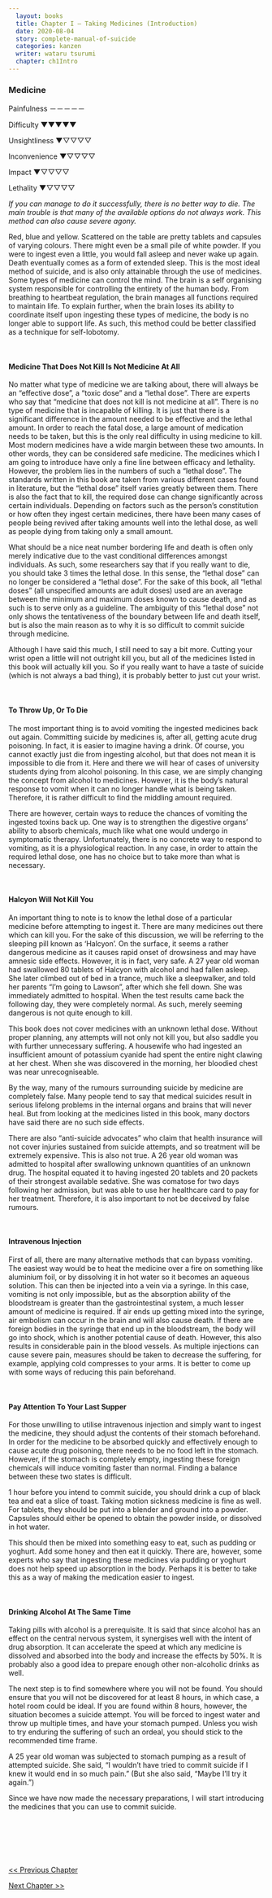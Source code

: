 ```yaml
---
  layout: books
  title: Chapter I — Taking Medicines (Introduction)
  date: 2020-08-04
  story: complete-manual-of-suicide
  categories: kanzen
  writer: wataru tsurumi
  chapter: ch1Intro
---
```

### Medicine
Painfulness －－－－－

Difficulty ▼▼▼▼▼

Unsightliness ▼▽▽▽▽

Inconvenience ▼▽▽▽▽

Impact ▼▽▽▽▽

Lethality  ▼▽▽▽▽

<div class="smalltext"><i>If you can manage to do it successfully, there is no better way to die. The main trouble is that many of the available options do not always work. This method can also cause severe agony.</i></div>

Red, blue and yellow. Scattered on the table are pretty tablets and capsules of varying colours. There might even be a small pile of white powder. If you were to ingest even a little, you would fall asleep and never wake up again. Death eventually comes as a form of extended sleep. This is the most ideal method of suicide, and is also only attainable through the use of medicines.
Some types of medicine can control the mind. The brain is a self organising system responsible for controlling the entirety of the human body. From breathing to heartbeat regulation, the brain manages all functions required to maintain life. To explain further, when the brain loses its ability to coordinate itself upon ingesting these types of medicine, the body is no longer able to support life. As such, this method could be better classified as a technique for self-lobotomy.
<p>&nbsp;</p>

#### Medicine That Does Not Kill Is Not Medicine At All
No matter what type of medicine we are talking about, there will always be an “effective dose”, a “toxic dose” and a “lethal dose”. There are experts who say that “medicine that does not kill is not medicine at all”. There is no type of medicine that is incapable of killing. It is just that there is a significant difference in the amount needed to be effective and the lethal amount. In order to reach the fatal dose, a large amount of medication needs to be taken, but this is the only real difficulty in using medicine to kill. Most modern medicines have a wide margin between these two amounts. In other words, they can be considered safe medicine. The medicines which I am going to introduce have only a fine line between efficacy and lethality.
However, the problem lies in the numbers of such a “lethal dose”. The standards written in this book are taken from various different cases found in literature, but the “lethal dose” itself varies greatly between them. There is also the fact that to kill, the required dose can change significantly across certain individuals. Depending on factors such as the person’s constitution or how often they ingest certain medicines, there have been many cases of people being revived after taking amounts well into the lethal dose, as well as people dying from taking only a small amount.

What should be a nice neat number bordering life and death is often only merely indicative due to the vast conditional differences amongst individuals. As such, some researchers say that if you really want to die, you should take 3 times the lethal dose. In this sense, the “lethal dose” can no longer be considered a “lethal dose”. For the sake of this book, all “lethal doses” (all unspecified amounts are adult doses) used are an average between the minimum and maximum doses known to cause death, and as such is to serve only as a guideline. The ambiguity of this “lethal dose” not only shows the tentativeness of the boundary between life and death itself, but is also the main reason as to why it is so difficult to commit suicide through medicine.

Although I have said this much, I still need to say a bit more. Cutting your wrist open a little will not outright kill you, but all of the medicines listed in this book will actually kill you. So if you really want to have a taste of suicide (which is not always a bad thing), it is probably better to just cut your wrist.
<p>&nbsp;</p>

#### To Throw Up, Or To Die
The most important thing is to avoid vomiting the ingested medicines back out again. Committing suicide by medicines is, after all, getting acute drug poisoning. In fact, it is easier to imagine having a drink. Of course, you cannot exactly just die from ingesting alcohol, but that does not mean it is impossible to die from it. Here and there we will hear of cases of university students dying from alcohol poisoning. In this case, we are simply changing the concept from alcohol to medicines. However, it is the body’s natural response to vomit when it can no longer handle what is being taken. Therefore, it is rather difficult to find the middling amount required.

There are however, certain ways to reduce the chances of vomiting the ingested toxins back up. One way is to strengthen the digestive organs’ ability to absorb chemicals, much like what one would undergo in symptomatic therapy. Unfortunately, there is no concrete way to respond to vomiting, as it is a physiological reaction. In any case, in order to attain the required lethal dose, one has no choice but to take more than what is necessary.
<p>&nbsp;</p>

#### Halcyon Will Not Kill You
An important thing to note is to know the lethal dose of a particular medicine before attempting to ingest it. There are many medicines out there which can kill you. For the sake of this discussion, we will be referring to the sleeping pill known as ‘Halcyon’. On the surface, it seems a rather dangerous medicine as it causes rapid onset of drowsiness and may have amnesic side effects. However, it is in fact, very safe. A 27 year old woman had swallowed 80 tablets of Halcyon with alcohol and had fallen asleep. She later climbed out of bed in a trance, much like a sleepwalker, and told her parents “I’m going to Lawson”, after which she fell down. She was immediately admitted to hospital. When the test results came back the following day, they were completely normal. As such, merely seeming dangerous is not quite enough to kill.

This book does not cover medicines with an unknown lethal dose. Without proper planning, any attempts will not only not kill you, but also saddle you with further unnecessary suffering. A housewife who had ingested an insufficient amount of potassium cyanide had spent the entire night clawing at her chest. When she was discovered in the morning, her bloodied chest was near unrecogniseable.

By the way, many of the rumours surrounding suicide by medicine are completely false. Many people tend to say that medical suicides result in serious lifelong problems in the internal organs and brains that will never heal. But from looking at the medicines listed in this book, many doctors have said there are no such side effects.   

There are also “anti-suicide advocates” who claim that health insurance will not cover injuries sustained from suicide attempts, and so treatment will be extremely expensive. This is also not true. A 26 year old woman was admitted to hospital after swallowing unknown quantities of an unknown drug. The hospital equated it to having ingested 20 tablets and 20 packets of their strongest available sedative. She was comatose for two days following her admission, but was able to use her healthcare card to pay for her treatment. Therefore, it is also important to not be deceived by false rumours.
<p>&nbsp;</p>

#### Intravenous Injection
First of all, there are many alternative methods that can bypass vomiting. The easiest way would be to heat the medicine over a fire on something like aluminium foil, or by dissolving it in hot water so it becomes an aqueous solution. This can then be injected into a vein via a syringe. In this case, vomiting is not only impossible, but as the absorption ability of the bloodstream is greater than the gastrointestinal system, a much lesser amount of medicine is required. If air ends up getting mixed into the syringe, air embolism can occur in the brain and will also cause death. If there are foreign bodies in the syringe that end up in the bloodstream, the body will go into shock, which is another potential cause of death. However, this also results in considerable pain in the blood vessels. As multiple injections can cause severe pain, measures should be taken to decrease the suffering, for example, applying cold compresses to your arms. It is better to come up with some ways of reducing this pain beforehand.
<p>&nbsp;</p>

#### Pay Attention To Your Last Supper
For those unwilling to utilise intravenous injection and simply want to ingest the medicine, they should adjust the contents of their stomach beforehand. In order for the medicine to be absorbed quickly and effectively enough to cause acute drug poisoning, there needs to be no food left in the stomach. However, if the stomach is completely empty, ingesting these foreign chemicals will induce vomiting faster than normal. Finding a balance between these two states is difficult.

1 hour before you intend to commit suicide, you should drink a cup of black tea and eat a slice of toast. Taking motion sickness medicine is fine as well. For tablets, they should be put into a blender and ground into a powder. Capsules should either be opened to obtain the powder inside, or dissolved in hot water.

This should then be mixed into something easy to eat, such as pudding or yoghurt. Add some honey and then eat it quickly. There are, however, some experts who say that ingesting these medicines via pudding or yoghurt does not help speed up absorption in the body. Perhaps it is better to take this as a way of making the medication easier to ingest.
<p>&nbsp;</p>

#### Drinking Alcohol At The Same Time
Taking pills with alcohol is a prerequisite. It is said that since alcohol has an effect on the central nervous system, it synergises well with the intent of drug absorption. It can accelerate the speed at which any medicine is dissolved and absorbed into the body and increase the effects by 50%. It is probably also a good idea to prepare enough other non-alcoholic drinks as well.

The next step is to find somewhere where you will not be found. You should ensure that you will not be discovered for at least 8 hours, in which case, a hotel room could be ideal. If you are found within 8 hours, however, the situation becomes a suicide attempt. You will be forced to ingest water and throw up multiple times, and have your stomach pumped. Unless you wish to try enduring the suffering of such an ordeal, you should stick to the recommended time frame.

A 25 year old woman was subjected to stomach pumping as a result of attempted suicide. She said, “I wouldn’t have tried to commit suicide if I knew it would end in so much pain.” (But she also said, “Maybe I’ll try it again.”)

Since we have now made the necessary preparations, I will start introducing the medicines that you can use to commit suicide.
<p>&nbsp;</p>
<p>&nbsp;</p>
<p>&nbsp;</p>

<a href="https://kkumakuma.github.io/kanzen/2020/08/04/kanzen-foreword.html"> << Previous Chapter

<a href=""> Next Chapter >>
